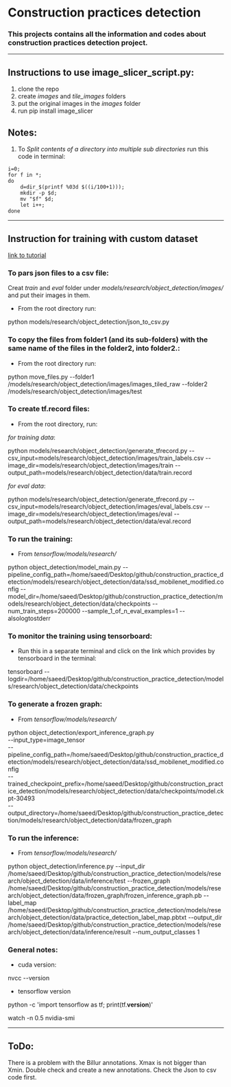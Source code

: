 
# Construction practices detection
### This projects contains all the information and codes about construction practices detection project.
---
## Instructions to use image_slicer_script.py:
1. clone the repo
2. create _images_ and _tile_images_ folders
3. put the original images in the _images_ folder
4. run pip install image_slicer
## Notes:
1. To _Split contents of a directory into multiple sub directories_ run this code in terminal:
```
i=0;
for f in *;
do
    d=dir_$(printf %03d $((i/100+1)));
    mkdir -p $d;
    mv "$f" $d;
    let i++;
done

```
---
## Instruction for training with custom dataset
[link to tutorial](https://github.com/EdjeElectronics/TensorFlow-Object-Detection-API-Tutorial-Train-Multiple-Objects-Windows-10)

### To pars json files to a csv file:

Creat _train_ and _eval_ folder under _models/research/object_detection/images/_ and put their images in them.

* From the root directory run:

python models/research/object_detection/json_to_csv.py

### To copy the files from folder1 (and its sub-folders) with the same name of the files in the folder2, into folder2.:

* From the root directory run:

python move_files.py --folder1 /models/research/object_detection/images/images_tiled_raw --folder2 /models/research/object_detection/images/test



### To create tf.record files:

* From the root directory, run:

_for training data_:

python models/research/object_detection/generate_tfrecord.py --csv_input=models/research/object_detection/images/train_labels.csv --image_dir=models/research/object_detection/images/train --output_path=models/research/object_detection/data/train.record

_for eval data_:

python models/research/object_detection/generate_tfrecord.py --csv_input=models/research/object_detection/images/eval_labels.csv --image_dir=models/research/object_detection/images/eval --output_path=models/research/object_detection/data/eval.record

### To run the training:
* From _tensorflow/models/research/_

python object_detection/model_main.py --pipeline_config_path=/home/saeed/Desktop/github/construction_practice_detection/models/research/object_detection/data/ssd_mobilenet_modified.config --model_dir=/home/saeed/Desktop/github/construction_practice_detection/models/research/object_detection/data/checkpoints --num_train_steps=200000 --sample_1_of_n_eval_examples=1 --alsologtostderr


### To monitor the training using tensorboard:

* Run this in a separate terminal and click on the link which provides by tensorboard in the terminal:

tensorboard --logdir=/home/saeed/Desktop/github/construction_practice_detection/models/research/object_detection/data/checkpoints


### To generate a frozen graph:

* From _tensorflow/models/research/_

python object_detection/export_inference_graph.py \
    --input_type=image_tensor \
    --pipeline_config_path=/home/saeed/Desktop/github/construction_practice_detection/models/research/object_detection/data/ssd_mobilenet_modified.config \
    --trained_checkpoint_prefix=/home/saeed/Desktop/github/construction_practice_detection/models/research/object_detection/data/checkpoints/model.ckpt-30493 \
    --output_directory=/home/saeed/Desktop/github/construction_practice_detection/models/research/object_detection/data/frozen_graph

### To run the inference:

* From _tensorflow/models/research/_

python object_detection/inference.py --input_dir /home/saeed/Desktop/github/construction_practice_detection/models/research/object_detection/data/inference/test --frozen_graph /home/saeed/Desktop/github/construction_practice_detection/models/research/object_detection/data/frozen_graph/frozen_inference_graph.pb --label_map /home/saeed/Desktop/github/construction_practice_detection/models/research/object_detection/data/practice_detection_label_map.pbtxt --output_dir /home/saeed/Desktop/github/construction_practice_detection/models/research/object_detection/data/inference/result --num_output_classes 1



### General notes:
* cuda version:

nvcc --version

* tensorflow version

python -c 'import tensorflow as tf; print(tf.__version__)'

watch -n 0.5 nvidia-smi

---

## ToDo:
There is a problem with the Billur annotations. Xmax is not bigger than Xmin. Double check and create a new annotations. Check the Json to csv code first.

